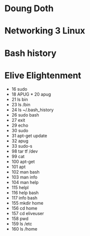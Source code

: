 # Doung Doth
# Networking 3 Linux
# Bash history 
# Elive Elightenment

* 16  sudo
* 18  APUG * 20  apug
 *   21  ls bin
 *   23  ls /bin
 *   24  ls ~/.bash_history
 *   26  sudo bash
 *   27  exit
   * 29  echo
   * 30  sudo
   * 31  apt-get update
   * 32  apug
   * 33  sudo-s
   * 98  tar tf /dev
   * 99  cat
  * 100  apt-get
  * 101  apt
  * 102  man bash
  * 103  man info
  * 104  man help
  * 115  helpl
 *  116  help bash
 *  117  info bash
 *  155  mkdir home
  * 156  cd home
 *  157  cd eliveuser
  * 158  pwd
  * 159  ls /etc
  * 160  ls /home
